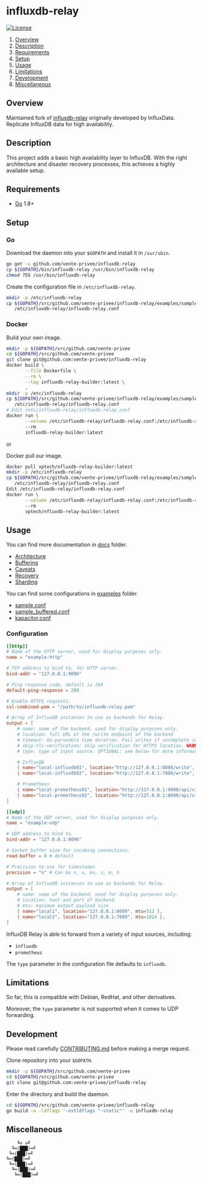 # influxdb-relay

[![License][license-img]][license-href]

1. [Overview](#overview)
2. [Description](#description)
3. [Requirements](#requirements)
4. [Setup](#setup)
5. [Usage](#usage)
6. [Limitations](#limitations)
7. [Development](#development)
8. [Miscellaneous](#miscellaneous)

## Overview

Maintained fork of [influxdb-relay][overview-href] originally developed by
InfluxData. Replicate InfluxDB data for high availability.

## Description

This project adds a basic high availability layer to InfluxDB. With the right
architecture and disaster recovery processes, this achieves a highly available
setup.

## Requirements

- [Go](https://golang.org/doc/install) 1.8+

## Setup

### Go

Download the daemon into your `$GOPATH` and install it in `/sur/sbin`.

```sh
go get -u github.com/vente-privee/influxdb-relay
cp ${GOPATH}/bin/influxdb-relay /usr/bin/influxdb-relay
chmod 755 /usr/bin/influxdb-relay
```

Create the configuration file in `/etc/influxdb-relay`.

```sh
mkdir -p /etc/influxdb-relay
cp ${GOPATH}/src/github.com/vente-privee/influxdb-relay/examples/sample.conf \
   /etc/influxdb-relay/influxdb-relay.conf
```

### Docker

Build your own image.

```sh
mkdir -p ${GOPATH}/src/github.com/vente-privee
cd ${GOPATH}/src/github.com/vente-privee
git clone git@github.com:vente-privee/influxdb-relay
docker build \
       --file Dockerfile \
       --rm \
       --tag influxdb-relay-builder:latest \
       .
mkdir -p /etc/influxdb-relay
cp ${GOPATH}/src/github.com/vente-privee/influxdb-relay/examples/sample.conf \
   /etc/influxdb-relay/influxdb-relay.conf
# Edit /etc/influxdb-relay/influxdb-relay.conf
docker run \
       --volume /etc/influxdb-relay/influxdb-relay.conf:/etc/influxdb-relay/influxdb-relay.conf
       --rm
       influxdb-relay-builder:latest
```

or

Docker pull our image.

```sh
docker pull vptech/nfluxdb-relay-builder:latest
mkdir -p /etc/influxdb-relay
cp ${GOPATH}/src/github.com/vente-privee/influxdb-relay/examples/sample.conf \
   /etc/influxdb-relay/influxdb-relay.conf
Edit /etc/influxdb-relay/influxdb-relay.conf
docker run \
       --volume /etc/influxdb-relay/influxdb-relay.conf:/etc/influxdb-relay/influxdb-relay.conf
       --rm
       vptech/nfluxdb-relay-builder:latest
```

## Usage

You can find more documentation in [docs](docs) folder.

* [Architecture](docs/architecture.md)
* [Buffering](docs/buffering.md)
* [Caveats](docs/caveats.md)
* [Recovery](docs/recovery.md)
* [Sharding](docs/sharding.md)

You can find some configurations in [examples](examples) folder.

* [sample.conf](sample.conf)
* [sample_buffered.conf](sample_buffered.conf)
* [kapacitor.conf](kapacitor.conf)

### Configuration

```toml
[[http]]
# Name of the HTTP server, used for display purposes only.
name = "example-http"

# TCP address to bind to, for HTTP server.
bind-addr = "127.0.0.1:9096"

# Ping response code, default is 204
default-ping-response = 200

# Enable HTTPS requests.
ssl-combined-pem = "/path/to/influxdb-relay.pem"

# Array of InfluxDB instances to use as backends for Relay.
output = [
    # name: name of the backend, used for display purposes only.
    # location: full URL of the /write endpoint of the backend
    # timeout: Go-parseable time duration. Fail writes if incomplete in this time.
    # skip-tls-verification: skip verification for HTTPS location. WARNING: it's insecure. Don't use in production.
    # type: type of input source. OPTIONAL: see below for more information.

    # InfluxDB
    { name="local-influxdb01", location="http://127.0.0.1:8086/write", timeout="10s", type="influxdb" },
    { name="local-influxdb02", location="http://127.0.0.1:7086/write", timeout="10s", type="influxdb" },

    # Prometheus
    { name="local-prometheus01", location="http://127.0.0.1:9090/api/v1/prom/write", timeout="10s", type="prometheus" },
    { name="local-prometheus02", location="http://127.0.0.1:8090/api/v1/prom/write", timeout="10s", type="prometheus" },
]

[[udp]]
# Name of the UDP server, used for display purposes only.
name = "example-udp"

# UDP address to bind to.
bind-addr = "127.0.0.1:9096"

# Socket buffer size for incoming connections.
read-buffer = 0 # default

# Precision to use for timestamps
precision = "n" # Can be n, u, ms, s, m, h

# Array of InfluxDB instances to use as backends for Relay.
output = [
    # name: name of the backend, used for display purposes only.
    # location: host and port of backend.
    # mtu: maximum output payload size
    { name="local1", location="127.0.0.1:8089", mtu=512 },
    { name="local2", location="127.0.0.1:7089", mtu=1024 },
]
```

InfluxDB Relay is able to forward from a variety of input sources, including:

* `influxdb`
* `prometheus`

The `type` parameter in the configuration file defaults to `influxdb`.

## Limitations

So far, this is compatible with Debian, RedHat, and other derivatives.

Moreover, the `type` parameter is not supported when it comes to UDP forwarding.

## Development

Please read carefully [CONTRIBUTING.md][contribute-href] before making a merge
request.

Clone repository into your `$GOPATH`.

```sh
mkdir -p ${GOPATH}/src/github.com/vente-privee
cd ${GOPATH}/src/github.com/vente-privee
git clone git@github.com:vente-privee/influxdb-relay
```

Enter the directory and build the daemon.

```sh
cd ${GOPATH}/src/github.com/vente-privee/influxdb-relay
go build -a -ldflags '-extldflags "-static"' -o influxdb-relay
```

## Miscellaneous

```
    ╚⊙ ⊙╝
  ╚═(███)═╝
 ╚═(███)═╝
╚═(███)═╝
 ╚═(███)═╝
  ╚═(███)═╝
   ╚═(███)═╝
```

[license-img]: https://img.shields.io/badge/license-MIT-blue.svg
[license-href]: LICENSE
[overview-href]: https://github.com/influxdata/influxdb-relay
[contribute-href]: CONTRIBUTING.md
